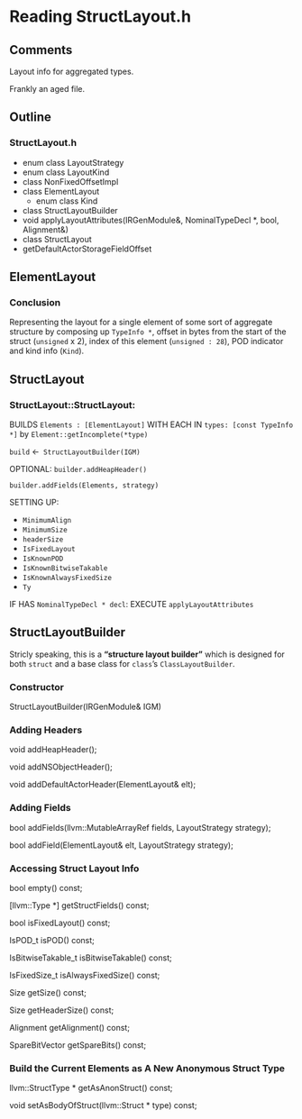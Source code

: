 # Reading StructLayout.h


## Comments

Layout info for aggregated types.

Frankly an aged file.

## Outline

### StructLayout.h

- enum class LayoutStrategy
- enum class LayoutKind
- class NonFixedOffsetImpl
- class ElementLayout
	- enum class Kind
- class StructLayoutBuilder
- void applyLayoutAttributes(IRGenModule&, NominalTypeDecl *, bool, Alignment&)
- class StructLayout
- getDefaultActorStorageFieldOffset

## ElementLayout

### Conclusion
Representing the layout for a single element of some sort of aggregate structure by composing up `TypeInfo *`,  offset in bytes from the start of the struct (`unsigned` x 2), index of this element (`unsigned : 28`), POD indicator and kind info (`Kind`).

## StructLayout

### StructLayout::StructLayout:

BUILDS `Elements : [ElementLayout]` WITH EACH IN `types: [const TypeInfo *]` by `Element::getIncomplete(*type)`

`build` <-` StructLayoutBuilder(IGM)`

OPTIONAL: `builder.addHeapHeader()`

`builder.addFields(Elements, strategy)`

SETTING UP:
- `MinimumAlign`
- `MinimumSize`
- `headerSize`
- `IsFixedLayout`
- `IsKnownPOD`
- `IsKnownBitwiseTakable`
- `IsKnownAlwaysFixedSize`
- `Ty`

IF HAS `NominalTypeDecl * decl`: EXECUTE `applyLayoutAttributes`

## StructLayoutBuilder

Stricly speaking, this is a **“structure layout builder”** which is designed for both `struct` and a base class for `class`’s `ClassLayoutBuilder`.

### Constructor

StructLayoutBuilder(IRGenModule& IGM)

### Adding Headers

void addHeapHeader();

void addNSObjectHeader();

void addDefaultActorHeader(ElementLayout& elt);

### Adding Fields

bool addFields(llvm::MutableArrayRef<ElementLayout> fields, LayoutStrategy strategy);

bool addField(ElementLayout& elt, LayoutStrategy strategy);

### Accessing Struct Layout Info

bool empty() const;

[llvm::Type *] getStructFields() const;

bool isFixedLayout() const;

IsPOD_t isPOD() const;

IsBitwiseTakable_t isBitwiseTakable() const;

IsFixedSize_t isAlwaysFixedSize() const;

Size getSize() const;

Size getHeaderSize() const;

Alignment getAlignment() const;

SpareBitVector getSpareBits() const;

### Build the Current Elements as A New Anonymous Struct Type
llvm::StructType * getAsAnonStruct() const;

void setAsBodyOfStruct(llvm::Struct * type) const;